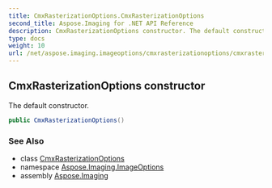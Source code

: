 ```yaml
---
title: CmxRasterizationOptions.CmxRasterizationOptions
second_title: Aspose.Imaging for .NET API Reference
description: CmxRasterizationOptions constructor. The default constructor
type: docs
weight: 10
url: /net/aspose.imaging.imageoptions/cmxrasterizationoptions/cmxrasterizationoptions/
---
```

## CmxRasterizationOptions constructor

The default constructor.

```csharp
public CmxRasterizationOptions()
```

### See Also

* class [CmxRasterizationOptions](../)
* namespace [Aspose.Imaging.ImageOptions](../../cmxrasterizationoptions/)
* assembly [Aspose.Imaging](../../../)


